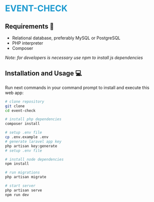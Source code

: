 <h1 style="color: #1d9ad0;">EVENT-CHECK</h1>

## Requirements 📝

- Relational database, preferably MySQL or PostgreSQL
- PHP interpreter
- Composer

<i>Note: for developers is necessary use npm to install js dependencies</i>

## Installation and Usage 💻

Run next commands in your command prompt to install and execute this web app:

```sh
# clone repository
git clone
cd event-check

# install php dependencies
composer install

# setup .env file
cp .env.example .env
# generate laravel app key
php artisan key:generate
# setup .env file

# install node dependencies
npm install

# run migrations
php artisan migrate

# start server
php artisan serve
npm run dev
```
